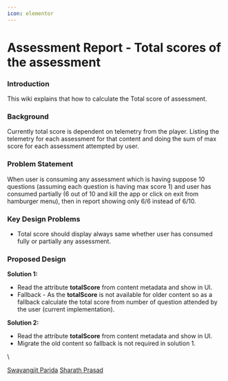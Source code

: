 ```yaml
---
icon: elementor
---
```


# Assessment Report - Total scores of the assessment

### Introduction <a href="#assessmentreport-totalscoresoftheassessment-introduction" id="assessmentreport-totalscoresoftheassessment-introduction"></a>

This wiki explains that how to calculate the Total score of assessment.

### Background <a href="#assessmentreport-totalscoresoftheassessment-background" id="assessmentreport-totalscoresoftheassessment-background"></a>

Currently total score is dependent on telemetry from the player. Listing the telemetry for each assessment for that content and doing the sum of max score for each assessment attempted by user. &#x20;

### Problem Statement <a href="#assessmentreport-totalscoresoftheassessment-problemstatement" id="assessmentreport-totalscoresoftheassessment-problemstatement"></a>

When user is consuming any assessment which is having suppose 10 questions (assuming each question is having max score 1) and user has consumed partially (6 out of 10 and kill the app or click on exit from hamburger menu), then in report showing only 6/6 instead of 6/10.

### Key Design Problems <a href="#assessmentreport-totalscoresoftheassessment-keydesignproblems" id="assessmentreport-totalscoresoftheassessment-keydesignproblems"></a>

* Total score should display always same whether user has consumed fully or partially any assessment.

### Proposed Design <a href="#assessmentreport-totalscoresoftheassessment-proposeddesign" id="assessmentreport-totalscoresoftheassessment-proposeddesign"></a>

**Solution 1:**

* Read the attribute **totalScore** from content metadata and show in UI.
* Fallback - As the **totalScore** is not available for older content so as a fallback calculate the total score from number of question attended by the user (current implementation).

**Solution 2:**

* Read the attribute **totalScore** from content metadata and show in UI.
* Migrate the old content so fallback is not required in solution 1.

\


[Swayangjit Parida](https://project-sunbird.atlassian.net/wiki/people/557058:69780b52-eed2-43e4-b273-6473bac18bac?ref=confluence) [Sharath Prasad](https://project-sunbird.atlassian.net/wiki/people/5c8a05cf53f3d02a237eebe7?ref=confluence)
